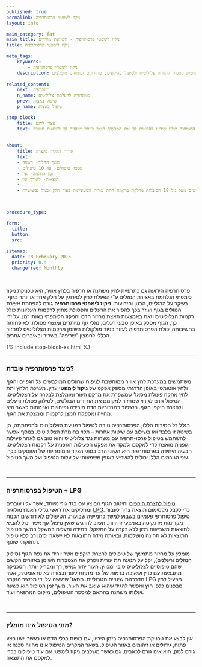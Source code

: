 ```yaml
---
published: true
permalink: ניקוז-לימפטי-פרסותרפיה
layout: info

main_category: fat
main_title: ניקוז לימפטי פרסותרפיה - השוואת מחירים
title: ניקוז לימפטי פרסותרפיה

meta_tags:
    keywords:
        - ניקוז לימפתי פרסותרפיה
    description: ניקוז לימפתי פרסותרפיה - כל מה שרציתם לדעת על ההליך, שיטות נוספות להסרת צלוליטיס ולטיפול בהיקפים, מחירונים ומומחים מומלצים 
    
related_content:
    next: מזותרפיה
    n_name: מזותרפיה להעלמת צלוליטיס
    prev: טיפול-באצות
    p_name: טיפול באצות

stop_block: 
    title: עצרי לרגע
    text: מעוניינת לטפל בטקסטורת הגוף? סובלת ממרקם עור גבשושי ומבליטות באזורים שונים? העלמת צלוליט והצטברויות שומנים מתחת לעור הוא הליך שמבוצע ללא ניתוח וע״י מגוון מכשירים מתקדמים וחדשניים המבטיחים תוצאה מושלמת, התייעצי עם המומחים שלנו שידעו להתאים לך את המכשיר הטוב ביותר שיעזור לך להראות חטובה.
    
    
about:
    title: אודות ההליך בקצרה
    text: 
    - משך ההליך- כשעה
    - מספר טיפולים- עד 10 טיפולים
    - זמן החלמה- אין
    - תוצאות- לאורך זמן
    - 
    - העלמת צלוליטיס מתאימה בדרך כלל לנשים מעל גיל 18 הסובלות מדלקת ברקמה התת עורית המעוניינות בעור חלק ונטול גבשושיות

   

procedure_type: 

form:
  title: 
  button: 
  src:
  
sitemap: 
  date: 18 February 2015
  priority: 0.4
  changefreq: Monthly

---
```

פרסותרפיה הידועה גם כתרפיית לחץ משתנה או תרפיה בלחץ אוויר, היא טכניקת ניקוז לימפתי הנלחמת באצירת הנוזלים ע"י הפעלת לחץ לסירוגין על חלק אחד או יותר בגוף, בעיקר על הרגליים, הבטן והזרועות. **ניקוז לימפטי פרסותרפיה** גורם להפחתת אצירת הנוזלים בגוף ועוזר בכך להסיר את הרעלים והפסולת מחוץ לרקמות העליונות כולל רקמות הצלוליטיס וזאת באמצעות האצת מחזור הדם והניקוז הלימפתי באותו זמן. על ידי כך, הגוף מסלק באופן טבעי רעלים, נוזלי גוף מיותרים ומוצרי פסולת. לא פחותה בחשיבותה יכולת הפרסותרפיה לעזור בניוד מולקולות השומן מרקמות הצלוליטיס למחזור הכללי לחמצון "שריפה" בשריר ובאיברים אחרים.

 {% include stop-block-xs.html %}  

- - - - - -
 
###  כיצד פרסותרפיה עובדת?

משתמשים במערכת לחץ אוויר ממוחשבת לניפוח שרוולים המולבשים על הגפיים והגוף ולחץ אוטומטי באופן הדרגתי מספק אפקט של **ניקוז לימפטי** עדין. מערכת הלחץ ותת לחץ מחקה פעולת מסאז' שמשפרת את מרקם העור ומומלצת לבקרה על הצלוליטיס. הטיפול גורם לגירוי שמחזיר למקומם את הורידים הבולטים, לסילוק פסולת ורעלים ולהצרת היקפי הגוף. השיפור במחזוריות הדם מורידה נפיחויות ואי נוחות כאשר היא מחייה ומספקת חמצן לרקמות וממצקת את הגוף.


 בגלל כל הסיבות הללו, הפרסותרפיה טובה לטיפול במניעת הצלוליטיס ולהפחתתה, הן בשיטה זו בלבד ואו בשילוב עם שיטות אחרות – תלוי בחומרת הצלוליטיס. בנוסף אפשר להשתמש בטיפול פרסו-תרפיה עם משחות נגד צלוליטיס והוא טוב גם לאחר פעילות גופנית מואצת כדי למקסם ולמקד את אפקט הפעילות הגופנית על רקמות הצלוליטיס. הבעיה היחידה בפרסותרפיה היא השוני הרב בסוגי הציוד והמומחיות של העוסקים בכך, שני הגורמים הללו יכולים להשפיע באופן משמעותי על עלות הטיפול ועל משך הטיפול.
  
 

- - - - - -

###  הטיפול בפרסותרפיה + LPG

[טיפול להצרת היקפים](הצרת-היקפים) וחיטוב הגוף מבוצע עם בגד גוף מיוחד, אשר עליו עוברים ומחליקים את ראשי גלילי האנדרמולוגיה [LPG](/lpg). כדי לקבל מקסימום תוצאה צריך לעבור טיפול פרסותרפי פעמיים בשבוע למשך כחמישה שבועות. הטיפולים לא דורשים הכנות מקדימות או נקיטה באמצעי זהירות. חשוב להדגיש שאין טיפול גוף אשר יכול להביא לתוצאות משביעות רצון ללא בקרה על המשקל. במידה ומעלים במשקל במשך הטיפול התוצאות לא תהינה מושלמות, ובאותה מידה התוצאות לא יישארו לזמן רב ללא טיפול תחזוקתי שוטף.


 מומלץ על מחזור מתמשך של טיפולים להצרת היקפים אשר יוריד את נפח הגוף (סילוק הנוזלים ורעלנים), יקל על תנועה תת עורית ויפרק את הצטברות השומן באזורים הקשים שהם טיפוסיים לצלוליטיס סיבי ומכווץ. העור יהיה גמיש, רך ומבריק יותר. הטכניקה מתבצעת עם כווץ ושאיבה ברמות של עד מתחת לעור ובצורה לא טראומטית, אשר מדרבנות שינויים מטבוליים. מסאז' שנעשה על ידי מכשיר הנקרא LPG מפעיל לחץ מבפנים כלפי חוץ ואפשר להגיד שהוא שואב את העור. משך זמן הטיפול הוא כשעה ועלותו משתנה בהתאם למספר הטיפולים, מיקום המרפאה ועוד. 
  
 

- - - - - -

###  מתי הטיפול אינו מומלץ?

אין לבצע את טכניקת הפרסותרפיה בזמן היריון, עם בעיות בכלי הדם או כאשר ישנו פצע פתוח, גידולים או זיהומים באזור הטיפול. בשאר המקרים הטיפול אינו מהווה סכנה או גורם לנזק, הוא אינו גורם לכאבים, גם כאשר משלבים ניקוז לימפטי עם עוד טיפולים בכדי למקסם את התוצאה.
